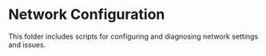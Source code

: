 # Network Configuration
This folder includes scripts for configuring and diagnosing network settings and issues.
